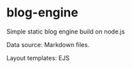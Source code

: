 # blog-engine
Simple static blog engine build on node.js

Data source: Markdown files.

Layout templates: EJS